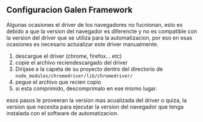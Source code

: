 ## Configuracion Galen Framework

Algunas ocasiones el driver de los navegadores no fucnionan, esto es debido a que la version del navegador es diferencte y no es compatible con la version del driver que se utiliza para la automatizacion, por eso en esas ocasiones es necesario actuializar este driver manualmente.

1. descargue el driver (chrome, firefox... etc)
2. copie el archivo reciendescargado del driver
3. Dirijase a la capeta de su proyecto dentro del directorio de `node_modules/chromedriver/lib/chromedriver/`
4. pegue el archivo que recien copio
5. si esta comprimido, descomprimalo en ese mismo lugar.

esos pasos le proveeran la version mas acualizada del driver o quiza, la version que necesita para ejecutar la version del navegador que tenga instalada con el software de automatizacion.